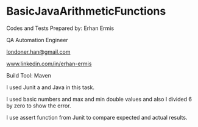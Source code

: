 # BasicJavaArithmeticFunctions


Codes and Tests Prepared by: Erhan Ermis

QA Automation Engineer

londoner.han@gmail.com

www.linkedin.com/in/erhan-ermis

Build Tool: Maven

I used Junit a and Java in this task.

I used basic numbers and max and min double values and also I divided 6 by zero to show the error.

I use assert function from Junit to compare expected and actual results.